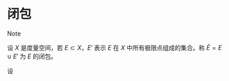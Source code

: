# 闭包

>[!note]
>设 $X$ 是度量空间，若 $E \subset X$，$E'$ 表示 $E$ 在 $X$ 中所有极限点组成的集合。称 $\bar{E}=E \cup E'$ 为 $E$ 的闭包。

设


